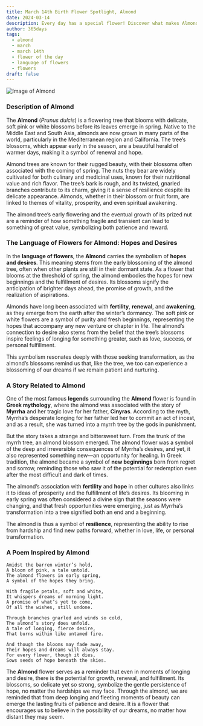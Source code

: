 ```yaml
---
title: March 14th Birth Flower Spotlight, Almond
date: 2024-03-14
description: Every day has a special flower! Discover what makes Almond unique as today’s birth flower and its symbolic meaning.
author: 365days
tags:
  - almond
  - march
  - march 14th
  - flower of the day
  - language of flowers
  - flowers
draft: false
---
```



![Image of Almond](https://cdn.pixabay.com/photo/2020/03/15/13/11/almond-tree-4933573_640.jpg#center)


### Description of Almond

The **Almond** (_Prunus dulcis_) is a flowering tree that blooms with delicate, soft pink or white blossoms before its leaves emerge in spring. Native to the Middle East and South Asia, almonds are now grown in many parts of the world, particularly in the Mediterranean region and California. The tree’s blossoms, which appear early in the season, are a beautiful herald of warmer days, making it a symbol of renewal and hope.

Almond trees are known for their rugged beauty, with their blossoms often associated with the coming of spring. The nuts they bear are widely cultivated for both culinary and medicinal uses, known for their nutritional value and rich flavor. The tree’s bark is rough, and its twisted, gnarled branches contribute to its charm, giving it a sense of resilience despite its delicate appearance. Almonds, whether in their blossom or fruit form, are linked to themes of vitality, prosperity, and even spiritual awakening.

The almond tree’s early flowering and the eventual growth of its prized nut are a reminder of how something fragile and transient can lead to something of great value, symbolizing both patience and reward.

### The Language of Flowers for Almond: Hopes and Desires

In the **language of flowers**, the **Almond** carries the symbolism of **hopes and desires**. This meaning stems from the early blossoming of the almond tree, often when other plants are still in their dormant state. As a flower that blooms at the threshold of spring, the almond embodies the hopes for new beginnings and the fulfillment of desires. Its blossoms signify the anticipation of brighter days ahead, the promise of growth, and the realization of aspirations.

Almonds have long been associated with **fertility**, **renewal**, and **awakening**, as they emerge from the earth after the winter’s dormancy. The soft pink or white flowers are a symbol of purity and fresh beginnings, representing the hopes that accompany any new venture or chapter in life. The almond’s connection to desire also stems from the belief that the tree’s blossoms inspire feelings of longing for something greater, such as love, success, or personal fulfillment.

This symbolism resonates deeply with those seeking transformation, as the almond’s blossoms remind us that, like the tree, we too can experience a blossoming of our dreams if we remain patient and nurturing.

### A Story Related to Almond

One of the most famous **legends** surrounding the **Almond** flower is found in **Greek mythology**, where the almond was associated with the story of **Myrrha** and her tragic love for her father, **Cinyras**. According to the myth, Myrrha’s desperate longing for her father led her to commit an act of incest, and as a result, she was turned into a myrrh tree by the gods in punishment.

But the story takes a strange and bittersweet turn. From the trunk of the myrrh tree, an almond blossom emerged. The almond flower was a symbol of the deep and irreversible consequences of Myrrha’s desires, and yet, it also represented something new—an opportunity for healing. In Greek tradition, the almond became a symbol of **new beginnings** born from regret and sorrow, reminding those who saw it of the potential for redemption even after the most difficult and dark of times.

The almond’s association with **fertility** and **hope** in other cultures also links it to ideas of prosperity and the fulfillment of life’s desires. Its blooming in early spring was often considered a divine sign that the seasons were changing, and that fresh opportunities were emerging, just as Myrrha’s transformation into a tree signified both an end and a beginning.

The almond is thus a symbol of **resilience**, representing the ability to rise from hardship and find new paths forward, whether in love, life, or personal transformation.

### A Poem Inspired by Almond

```
Amidst the barren winter’s hold,  
A bloom of pink, a tale untold.  
The almond flowers in early spring,  
A symbol of the hopes they bring.  

With fragile petals, soft and white,  
It whispers dreams of morning light.  
A promise of what’s yet to come,  
Of all the wishes, still undone.  

Through branches gnarled and winds so cold,  
The almond’s story does unfold.  
A tale of longing, fierce desire,  
That burns within like untamed fire.  

And though the blooms may fade away,  
Their hopes and dreams will always stay.  
For every flower, though it dies,  
Sows seeds of hope beneath the skies.
```

The **Almond** flower serves as a reminder that even in moments of longing and desire, there is the potential for growth, renewal, and fulfillment. Its blossoms, so delicate yet so strong, symbolize the gentle persistence of hope, no matter the hardships we may face. Through the almond, we are reminded that from deep longing and fleeting moments of beauty can emerge the lasting fruits of patience and desire. It is a flower that encourages us to believe in the possibility of our dreams, no matter how distant they may seem.

